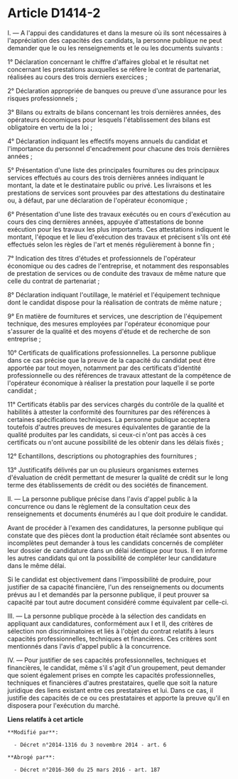 # Article D1414-2

I. ― A l'appui des candidatures et dans la mesure où ils sont nécessaires à l'appréciation des capacités des candidats, la
personne publique ne peut demander que le ou les renseignements et le ou les documents suivants : 

1° Déclaration concernant le chiffre d'affaires global et le résultat net concernant les prestations auxquelles se réfère le
contrat de partenariat, réalisées au cours des trois derniers exercices ; 

2° Déclaration appropriée de banques ou preuve d'une assurance pour les risques professionnels ; 

3° Bilans ou extraits de bilans concernant les trois dernières années, des opérateurs économiques pour lesquels
l'établissement des bilans est obligatoire en vertu de la loi ; 

4° Déclaration indiquant les effectifs moyens annuels du candidat et l'importance du personnel d'encadrement pour chacune des
trois dernières années ; 

5° Présentation d'une liste des principales fournitures ou des principaux services effectués au cours des trois dernières
années indiquant le montant, la date et le destinataire public ou privé. Les livraisons et les prestations de services sont
prouvées par des attestations du destinataire ou, à défaut, par une déclaration de l'opérateur économique ; 

6° Présentation d'une liste des travaux exécutés ou en cours d'exécution au cours des cinq dernières années, appuyée
d'attestations de bonne exécution pour les travaux les plus importants. Ces attestations indiquent le montant, l'époque et le
lieu d'exécution des travaux et précisent s'ils ont été effectués selon les règles de l'art et menés régulièrement à bonne
fin ; 

7° Indication des titres d'études et professionnels de l'opérateur économique ou des cadres de l'entreprise, et notamment des
responsables de prestation de services ou de conduite des travaux de même nature que celle du contrat de partenariat ; 

8° Déclaration indiquant l'outillage, le matériel et l'équipement technique dont le candidat dispose pour la réalisation de
contrats de même nature ; 

9° En matière de fournitures et services, une description de l'équipement technique, des mesures employées par l'opérateur
économique pour s'assurer de la qualité et des moyens d'étude et de recherche de son entreprise ; 

10° Certificats de qualifications professionnelles. La personne publique dans ce cas précise que la preuve de la capacité du
candidat peut être apportée par tout moyen, notamment par des certificats d'identité professionnelle ou des références de
travaux attestant de la compétence de l'opérateur économique à réaliser la prestation pour laquelle il se porte candidat ; 

11° Certificats établis par des services chargés du contrôle de la qualité et habilités à attester la conformité des
fournitures par des références à certaines spécifications techniques. La personne publique acceptera toutefois d'autres
preuves de mesures équivalentes de garantie de la qualité produites par les candidats, si ceux-ci n'ont pas accès à ces
certificats ou n'ont aucune possibilité de les obtenir dans les délais fixés ; 

12° Echantillons, descriptions ou photographies des fournitures ; 

13° Justificatifs délivrés par un ou plusieurs organismes externes d'évaluation de crédit permettant de mesurer la qualité de
crédit sur le long terme des  établissements de crédit ou des sociétés de financement. 

II. ― La personne publique précise dans l'avis d'appel public à la concurrence ou dans le règlement de la consultation ceux
des renseignements et documents énumérés au I que doit produire le candidat. 

Avant de procéder à l'examen des candidatures, la personne publique qui constate que des pièces dont la production était
réclamée sont absentes ou incomplètes peut demander à tous les candidats concernés de compléter leur dossier de candidature
dans un délai identique pour tous. Il en informe les autres candidats qui ont la possibilité de compléter leur candidature
dans le même délai. 

Si le candidat est objectivement dans l'impossibilité de produire, pour justifier de sa capacité financière, l'un des
renseignements ou documents prévus au I et demandés par la personne publique, il peut prouver sa capacité par tout autre
document considéré comme équivalent par celle-ci. 

III. ― La personne publique procède à la sélection des candidats en appliquant aux candidatures, conformément aux I et II,
des critères de sélection non discriminatoires et liés à l'objet du contrat relatifs à leurs capacités professionnelles,
techniques et financières. Ces critères sont mentionnés dans l'avis d'appel public à la concurrence. 

IV. ― Pour justifier de ses capacités professionnelles, techniques et financières, le candidat, même s'il s'agit d'un
groupement, peut demander que soient également prises en compte les capacités professionnelles, techniques et financières
d'autres prestataires, quelle que soit la nature juridique des liens existant entre ces prestataires et lui. Dans ce cas, il
justifie des capacités de ce ou ces prestataires et apporte la preuve qu'il en disposera pour l'exécution du marché.

**Liens relatifs à cet article**

	**Modifié par**:

	  - Décret n°2014-1316 du 3 novembre 2014 - art. 6

	**Abrogé par**:

	  - Décret n°2016-360 du 25 mars 2016 - art. 187
